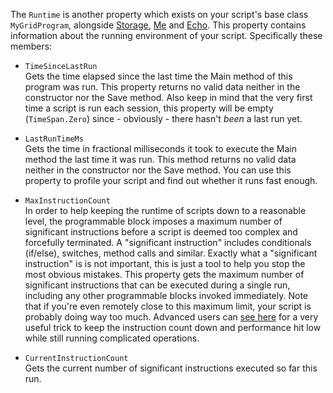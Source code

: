 The `Runtime` is another property which exists on your script's base class `MyGridProgram`, alongside [Storage](https://github.com/malware-dev/MDK-SE/wiki/The-Storage-String), [Me](https://github.com/malware-dev/MDK-SE/wiki/The-Running-Programmable-Block) and [Echo](https://github.com/malware-dev/MDK-SE/wiki/Debugging-Your-Scripts). This property contains information about the running environment of your script. Specifically these members:

* `TimeSinceLastRun`  
    Gets the time elapsed since the last time the Main method of this program was run. This property returns no valid data neither in the constructor nor the Save method. Also keep in mind that the very first time a script is run each session, this property will be empty (`TimeSpan.Zero`) since - obviously - there hasn't _been_ a last run yet.

* `LastRunTimeMs`  
     Gets the time in fractional milliseconds it took to execute the Main method the last time it was run. This method returns no valid data neither in the constructor nor the Save method. You can use this property to profile your script and find out whether it runs fast enough.

* `MaxInstructionCount`  
    In order to help keeping the runtime of scripts down to a reasonable level, the programmable block imposes a maximum number of significant instructions before a script is deemed too complex and forcefully terminated. A "significant instruction" includes conditionals (if/else), switches, method calls and similar. Exactly what a "significant instruction" is is not important, this is just a tool to help you stop the most obvious mistakes. This property gets the maximum number of significant instructions that can be executed during a single run, including any other programmable blocks invoked immediately. Note that if you're even remotely close to this maximum limit, your script is probably doing way too much. Advanced users can [see here](https://github.com/malware-dev/mdk-se/wiki/Coroutines---Run-operations-over-multiple-ticks) for a very useful trick to keep the instruction count down and performance hit low while still running complicated operations.

* `CurrentInstructionCount`  
    Gets the current number of significant instructions executed so far this run.
